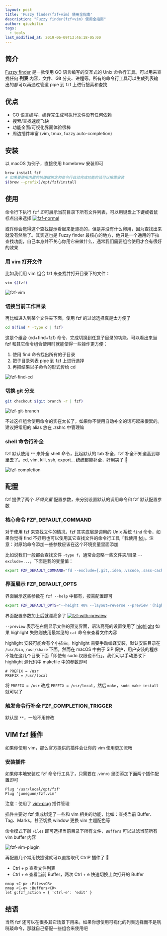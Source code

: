 ```yaml
---
layout: post
title: 'Fuzzy finder(fzf+vim) 使用全指南'
description: "Fuzzy finder(fzf+vim) 使用全指南"
author: qiuzhilin
tags: 
  - tools
last_modified_at: 2019-06-09T13:46:18-05:00
---
```


## 简介

[Fuzzy finder](https://github.com/junegunn/fzf) 是一款使用 GO 语言编写的交互式的 Unix 命令行工具。可以用来查找任何 **列表** 内容，文件、Git 分支、进程等。所有的命令行工具可以生成列表输出的都可以再通过管道 pipe 到 fzf 上进行搜索和查找

## 优点

- GO 语言编写，编译完生成可执行文件没有任何依赖
- 搜索/查找速度飞快
- 功能全面/可视化界面体验很棒
- 周边插件丰富 (vim, tmux, fuzzy auto-completion)

## 安装

以 macOS 为例子，直接使用 homebrew 安装即可

```bash
brew install fzf
# 如果要使用内置的快捷键绑定和命令行自动完成功能的话可以按需安装
$(brew --prefix)/opt/fzf/install
```

## 使用

命令行下执行 `fzf` 即可展示当前目录下所有文件列表，可以用键盘上下键或者鼠标点出来选择 [![fzf-normal](https://img10.360buyimg.com/devfe/jfs/t26002/277/432949068/59208/9725245b/5b6fc71fN03036763.png)](https://img10.360buyimg.com/devfe/jfs/t26002/277/432949068/59208/9725245b/5b6fc71fN03036763.png)

或许你会觉得这个查找提示看起来挺漂亮的，但是并没有什么卵用，因为查找出来就没有然后了。其实这也是 Fuzzy finder 最核心的地方，他只是一个通用的下拉查找功能，自己本身并不关心你用它来做什么，通常我们需要组合使用才会有很好的效果

### 用 vim 打开文件

比如我们用 vim 组合 fzf 来查找并打开目录下的文件：

```bash
vim $(fzf)
```

![fzf-vim](https://img30.360buyimg.com/devfe/jfs/t25372/5/461999989/83158/3ce44a5/5b6fc7f2Nd6432499.gif)

### 切换当前工作目录

再比如进入到某个文件夹下面，使用 fzf 的过滤选择真是太方便了

```bash
cd $(find * -type d | fzf)
```

这是个组合 (cd+find+fzf) 命令，完成切换到任意子目录的功能。可以看出来当 fzf 和其它命令组合使用时就能使得一些操作更方便：

1. 使用 find 命令找出所有的子目录
2. 把子目录列表 pipe 到 fzf 上进行选择
3. 再把结果以子命令的形式传给 cd

![fzf-find-cd](https://img13.360buyimg.com/devfe/jfs/t23848/96/1951894215/50884/20a513d7/5b6fcabbNb77c46d5.gif)

### 切换 git 分支

```bash
git checkout $(git branch -r | fzf)
```

![fzf-git-branch](https://img10.360buyimg.com/devfe/jfs/t23242/262/2000817850/127859/c0955478/5b6fce70N3c3573ae.gif)

不过这样组合使用命令的实在太长了，如果你不使用自动补全的话巧起来很累的。建议把常用的 alias 放在 .zshrc 中管理嘛

### shell 命令行补全

fzf 默认使用 `**` 来补全 shell 命令，比起默认的 tab 补全，fzf 补全不知道高到哪里去了。cd, vim, kill, ssh, export… 统统都能补全，好用哭了 🤣

![fzf-completion](https://img10.360buyimg.com/devfe/jfs/t24820/280/435378103/490486/3777afba/5b6fedc6N59529380.gif)

## 配置

fzf 提供了两个 *环境变量* 配置参数，来分别设置默认的调用命令和 fzf 默认配置参数

### 核心命令 FZF_DEFAULT_COMMAND

对于使用 fzf 来查找文件的情况，fzf 其实底层是调用的 Unix 系统 `find` 命令，如果你觉得 find 不好用也可以使用其它查找文件的命令行工具「我使用 [fd](https://github.com/sharkdp/fd)」。注意：对原始命令添加一些参数应该在这个环境变量里面添加

比如说我们一般都会查找文件 `-type f`，通常会忽略一些文件夹/目录 `--exclude=...`，下面是我的变量值：

```bash
export FZF_DEFAULT_COMMAND="fd --exclude={.git,.idea,.vscode,.sass-cache,node_modules,build} --type f"
```

### 界面展示 FZF_DEFAULT_OPTS

界面展示这些参数在 `fzf --help` 中都有，按需配置即可

```bash
export FZF_DEFAULT_OPTS="--height 40% --layout=reverse --preview '(highlight -O ansi {} || cat {}) 2> /dev/null | head -500'"
```

界面配置参数加上后就漂亮多了 [![fzf-with-preview](https://img11.360buyimg.com/devfe/jfs/t24178/228/1983729650/93496/412c5c52/5b6fd697N0d686b66.png)](https://img11.360buyimg.com/devfe/jfs/t24178/228/1983729650/93496/412c5c52/5b6fd697N0d686b66.png)

`--preview` 表示在右侧显示文件的预览界面，语法高亮的设置使用了 [highlight](http://www.andre-simon.de/doku/highlight/en/highlight.php) 如果 highlight 失败则使用最常见的 `cat` 命令来查看文件内容

highlight 安装可能会有个小插曲。highlight 需要手动编译安装，默认安装目录在 `/usr/bin`, `/usr/share` 下面。然而在 macOS 中由于 SIP 保护，用户安装的程序不能在这几个目录下面「即使有 sudo 权限也不行」。我们可以手动更改下 highlight 源代码中 makefile 中的参数即可

```make
# PREFIX = /usr
PREFIX = /usr/local
```

将 `PREFIX = /usr` 改成 `PREFIX = /usr/local`，然后 `make`，`sudo make install` 就可以了

### 触发命令行补全 FZF_COMPLETION_TRIGGER

默认是 `**`，一般不用修改

## VIM fzf 插件

如果你使用 vim，那么官方提供的插件会让你的 vim 使用更加流畅

### 安装插件

如果你本地安装过 fzf 命令行工具了，只需要在 .vimrc 里面添加下面两个插件配置即可

```vim
Plug '/usr/local/opt/fzf'
Plug 'junegunn/fzf.vim'
```

注意：使用了 [vim-plug](https://github.com/junegunn/vim-plug) 插件管理

插件主要对 fzf 集成绑定了一些和 vim 相关的功能，比如：查找当前 Buffer、Tag、Marks。甚至切换 window 更换 vim 主题配色等

命令模式下敲 `Files` 即可选择当前目录下所有文件，`Buffers` 可以过滤当前所有 vim buffer 内容

![fzf-vim-plugin](https://img10.360buyimg.com/devfe/jfs/t25240/349/434572567/558564/433c151a/5b6fdfadNfd6ea407.gif)

再配置几个常用快捷键就可以直接取代 CtrlP 插件了 🤔

- Ctrl + p 查看文件列表
- Ctrl + e 查看当前 Buffer，两次 Ctrl + e 快速切换上次打开的 Buffer

```vim
nmap <C-p> :Files<CR>
nmap <C-e> :Buffers<CR>
let g:fzf_action = { 'ctrl-e': 'edit' }
```

## 结语

当然 fzf 还可以在很多其它场景下用来。如果你想使用可视化的列表选择而不是咣咣敲命令，那就自己搭配一些组合来使用吧